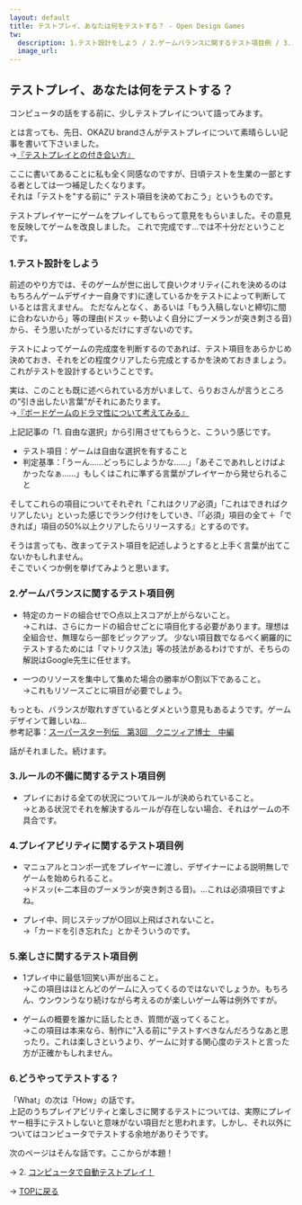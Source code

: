```yaml
---
layout: default
title: テストプレイ、あなたは何をテストする？ - Open Design Games
tw:
  description: 1.テスト設計をしよう / 2.ゲームバランスに関するテスト項目例 / 3.ルールの不備に関するテスト項目例 / 4.プレイアビリティに関するテスト項目例 / 5.楽しさに関するテスト項目例 / 6.どうやってテストする？
  image_url: 
---
```


## テストプレイ、あなたは何をテストする？

コンピュータの話をする前に、少しテストプレイについて語ってみます。

とは言っても、先日、OKAZU brandさんがテストプレイについて素晴らしい記事を書いて下さいました。  
→[『テストプレイとの付き合い方』](http://okazubrand.seesaa.net/article/410261196.html)  

ここに書いてあることに私も全く同感なのですが、日頃テストを生業の一部とする者としては一つ補足したくなります。  
それは「テストを"する前に" テスト項目を決めておこう」というものです。

テストプレイヤーにゲームをプレイしてもらって意見をもらいました。その意見を反映してゲームを改良しました。
これで完成です…では不十分だということです。  

### 1.テスト設計をしよう

前述のやり方では、そのゲームが世に出して良いクオリティ(これを決めるのはもちろんゲームデザイナー自身です)に達しているかをテストによって判断しているとは言えません。
ただなんとなく、あるいは「もう入稿しないと締切に間に合わないから」等の理由(ドスッ ←勢いよく自分にブーメランが突き刺さる音)から、そう思いたがっているだけにすぎないのです。  

テストによってゲームの完成度を判断するのであれば、テスト項目をあらかじめ決めておき、それをどの程度クリアしたら完成とするかを決めておきましょう。これがテストを設計するということです。

実は、このことも既に述べられている方がいまして、らりおさんが言うところの“引き出したい言葉”がそれにあたります。  
→[『ボードゲームのドラマ性について考えてみる』](http://begin-boardgames.seesaa.net/article/410322439.html)

上記記事の「1. 自由な選択」から引用させてもらうと、こういう感じです。
* テスト項目：ゲームは自由な選択を有すること  
* 判定基準：「うーん……どっちにしようかな……」「あそこであれしとけばよかったなぁ……」もしくはこれに準ずる言葉がプレイヤーから発せられること  

そしてこれらの項目についてそれぞれ「これはクリア必須」「これはできればクリアしたい」といった感じでランク付けをしていき、『「必須」項目の全て＋「できれば」項目の50%以上クリアしたらリリースする』とするのです。

そうは言っても、改まってテスト項目を記述しようとすると上手く言葉が出てこないかもしれません。  
そこでいくつか例を挙げてみようと思います。

### 2.ゲームバランスに関するテスト項目例

* 特定のカードの組合せで○点以上スコアが上がらないこと。  
→これは、さらにカードの組合せごとに項目化する必要があります。理想は全組合せ、無理なら一部をピックアップ。
少ない項目数でなるべく網羅的にテストするためには「マトリクス法」等の技法があるわけですが、そちらの解説はGoogle先生に任せます。

* 一つのリソースを集中して集めた場合の勝率が○割以下であること。  
→これもリソースごとに項目が必要でしょう。

もっとも、バランスが取れすぎているとダメという意見もあるようです。ゲームデザインて難しいね…  
参考記事：[スーパースター列伝　第3回　クニツィア博士　中編](http://krstbg.com/contents/superstar_rd/004.html)

話がそれました。続けます。

### 3.ルールの不備に関するテスト項目例

* プレイにおける全ての状況についてルールが決められていること。  
→とある状況でそれを解決するルールが存在しない場合、それはゲームの不具合です。

### 4.プレイアビリティに関するテスト項目例

* マニュアルとコンポ一式をプレイヤーに渡し、デザイナーによる説明無しでゲームを始められること。  
→ドスッ(←二本目のブーメランが突き刺さる音)。…これは必須項目ですよね。

* プレイ中、同じステップが○回以上飛ばされないこと。  
→「カードを引き忘れた」とかそういうのです。

### 5.楽しさに関するテスト項目例

* 1プレイ中に最低1回笑い声が出ること。  
→この項目はほとんどのゲームに入ってくるのではないでしょうか。もちろん、ウンウンうなり続けながら考えるのが楽しいゲーム等は例外ですが。

* ゲームの概要を誰かに話したとき、質問が返ってくること。  
→この項目は本来なら、制作に"入る前に"テストすべきなんだろうなあと思ったり。これは楽しさというより、ゲームに対する関心度のテストと言った方が正確かもしれません。

### 6.どうやってテストする？

「What」の次は「How」の話です。  
上記のうちプレイアビリティと楽しさに関するテストについては、実際にプレイヤー相手にテストしないと意味がない項目だと思われます。しかし、それ以外についてはコンピュータでテストする余地がありそうです。  

次のページはそんな話です。ここからが本題！

→ 2. [コンピュータで自動テストプレイ！](testplay_2_on_the_computer.html)

→ [TOPに戻る](board_game_design_advent_calendar_2014-12-25.html)
